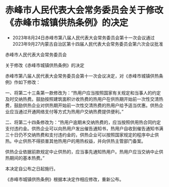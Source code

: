 # 赤峰市人民代表大会常务委员会关于修改《赤峰市城镇供热条例》的决定

- 2023年8月24日赤峰市第八届人民代表大会常务委员会第十一次会议通过 2023年9月27内蒙古自治区第十四届人民代表大会常务委员会第六次会议批准

<!-- INFO END -->

赤峰市人民代表大会常务委员会

关于修改《赤峰市城镇供热条例》的决定

赤峰市第八届人民代表大会常务委员会第十一次会议决定，对《赤峰市城镇供热条例》作如下修改：

一、将第二十三条第一款修改为：“热用户应当按照国家有关规定和当事人的约定及时交纳热费。鼓励按照建筑面积计收热费的热用户在供热期开始前一次性交清热费，鼓励供热企业对供热期开始前一次性交清热费的热用户给予适当优惠。供热企业应当通过开通网络支付等方式为热用户交纳热费提供便利。”

二、将第二十四条修改为：“热用户逾期未交纳热费的，应当按照供用热合同约定支付违约金。供热企业可以向热用户发出催告通知书，热用户自收到催告通知书满三十日仍不交纳热费和支付违约金的，供热企业可以按照国家规定的程序中止供热。中止供热不得损害其他热用户的用热权益，并向供热主管部门备案。

供热企业依据前款规定中止供热的，应当事先通知热用户。热用户应当交纳中止供热期间的基本热费。”

本决定自公布之日起施行。

《赤峰市城镇供热条例》根据本决定作相应修改，重新公布。
